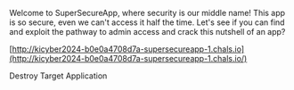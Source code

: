 
Welcome to SuperSecureApp, where security is our middle name! This app is so secure, even we can't access it half the time. Let's see if you can find and exploit the pathway to admin access and crack this nutshell of an app?

[http://kicyber2024-b0e0a4708d7a-supersecureapp-1.chals.io](http://kicyber2024-b0e0a4708d7a-supersecureapp-1.chals.io/)  

Destroy Target Application

